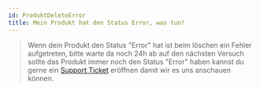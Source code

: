 ```yaml
---
id: ProduktDeleteError
title: Mein Produkt hat den Status Error, was tun?
---
```



> Wenn dein Produkt den Status "Error" hat ist beim löschen ein Fehler aufgetreten, bitte warte da noch 24h ab auf den nächsten Versuch sollte das Produkt immer noch den Status "Error" haben kannst du gerne ein [Support Ticket](/docs/account/TicketErstellen) eröffnen damit wir es uns anschauen können.